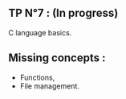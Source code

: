 ## TP N°7 : (In progress)
C language basics. 
## Missing concepts :
- Functions,
- File management.
